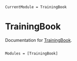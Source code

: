 ```@meta
CurrentModule = TrainingBook
```

# TrainingBook

Documentation for [TrainingBook](https://github.com/fieldofnodes/TrainingBook.jl).

```@index
```

```@autodocs
Modules = [TrainingBook]
```
